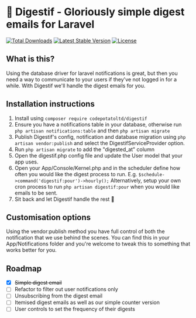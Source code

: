 # 🥃 Digestif - Gloriously simple digest emails for Laravel

<a href="https://packagist.org/packages/codepotatoltd/digestif"><img src="https://poser.pugx.org/codepotatoltd/digestif/d/total.svg" alt="Total Downloads"></a>
<a href="https://packagist.org/packages/codepotatoltd/digestif"><img src="https://poser.pugx.org/codepotatoltd/digestif/v/stable.svg" alt="Latest Stable Version"></a>
<a href="https://packagist.org/packages/codepotatoltd/digestif"><img src="https://poser.pugx.org/codepotatoltd/digestif/license.svg" alt="License"></a>

## What is this?
Using the database driver for laravel notifications is great, but then you need a way to communicate to your users if they've not logged in for a while. With Digestif we'll handle the digest emails for you. 

## Installation instructions
1. Install using ```composer require codepotatoltd/digestif```
2. Ensure you have a notifications table in your database, otherwise run ```php artisan notifications:table``` and then ```php artisan migrate```
2. Publish Digestif's config, notification and database migration using ```php artisan vendor:publish``` and select the DigestifServiceProvider option.
4. Run ```php artisan migrate``` to add the "digested_at" column
5. Open the digestif.php config file and update the User model that your app uses.
6. Open your App/Console/Kernel.php and in the scheduler define how often you would like the digest process to run. E.g. ```$schedule->command('digestif:pour')->hourly();``` Alternatively, setup your own cron process to run ```php artisan digestif:pour``` when you would like emails to be sent.
7. Sit back and let Digestif handle the rest 🥃

## Customisation options
Using the vendor:publish method you have full control of both the notification that we use behind the scenes. You can find this in your App/Notifications folder and you're welcome to tweak this to something that works better for you. 


## Roadmap
- [x] ~~Simple digest email~~ 
- [ ] Refactor to filter out user notifications only
- [ ] Unsubscribing from the digest email
- [ ] Itemised digest emails as well as our simple counter version
- [ ] User controls to set the frequency of their digests 
